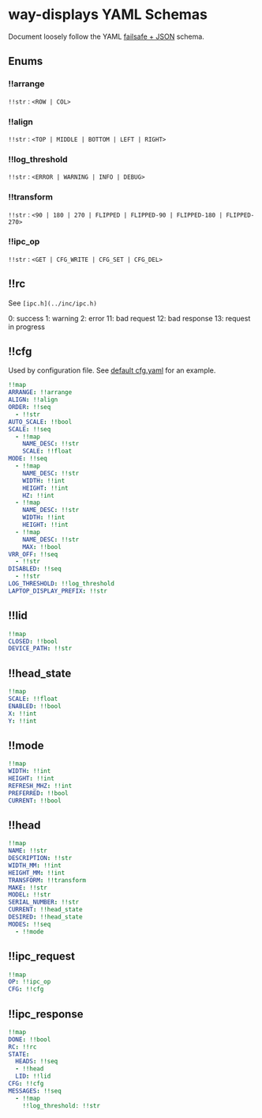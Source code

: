 # way-displays YAML Schemas

Document loosely follow the YAML [failsafe + JSON](https://yaml.org/spec/1.2.2/#chapter-10-recommended-schemas) schema.

## Enums

### !!arrange

`!!str` : `<ROW | COL>`

### !!align

`!!str` : `<TOP | MIDDLE | BOTTOM | LEFT | RIGHT>`

### !!log_threshold

`!!str` : `<ERROR | WARNING | INFO | DEBUG>`

### !!transform

`!!str` : `<90 | 180 | 270 | FLIPPED | FLIPPED-90 | FLIPPED-180 | FLIPPED-270>`

### !!ipc_op

`!!str` : `<GET | CFG_WRITE | CFG_SET | CFG_DEL>`

## !!rc

See `[ipc.h](../inc/ipc.h)`

0: success
1: warning
2: error
11: bad request
12: bad response
13: request in progress

## !!cfg

Used by configuration file. See [default cfg.yaml](../cfg.yaml) for an example.

```yaml
!!map
ARRANGE: !!arrange
ALIGN: !!align
ORDER: !!seq
  - !!str
AUTO_SCALE: !!bool
SCALE: !!seq
  - !!map
    NAME_DESC: !!str
    SCALE: !!float
MODE: !!seq
  - !!map
    NAME_DESC: !!str
    WIDTH: !!int
    HEIGHT: !!int
    HZ: !!int
  - !!map
    NAME_DESC: !!str
    WIDTH: !!int
    HEIGHT: !!int
  - !!map
    NAME_DESC: !!str
    MAX: !!bool
VRR_OFF: !!seq
  - !!str
DISABLED: !!seq
  - !!str
LOG_THRESHOLD: !!log_threshold
LAPTOP_DISPLAY_PREFIX: !!str
```

## !!lid

```yaml
!!map
CLOSED: !!bool
DEVICE_PATH: !!str
```

## !!head_state

```yaml
!!map
SCALE: !!float
ENABLED: !!bool
X: !!int
Y: !!int
```

## !!mode

```yaml
!!map
WIDTH: !!int
HEIGHT: !!int
REFRESH_MHZ: !!int
PREFERRED: !!bool
CURRENT: !!bool
```

## !!head

```yaml
!!map
NAME: !!str
DESCRIPTION: !!str
WIDTH_MM: !!int
HEIGHT_MM: !!int
TRANSFORM: !!transform
MAKE: !!str
MODEL: !!str
SERIAL_NUMBER: !!str
CURRENT: !!head_state
DESIRED: !!head_state
MODES: !!seq
  - !!mode
```

## !!ipc_request

```yaml
!!map
OP: !!ipc_op
CFG: !!cfg
```

## !!ipc_response

```yaml
!!map
DONE: !!bool
RC: !!rc
STATE:
  HEADS: !!seq
  - !!head
  LID: !!lid
CFG: !!cfg
MESSAGES: !!seq
  - !!map
    !!log_threshold: !!str
```

